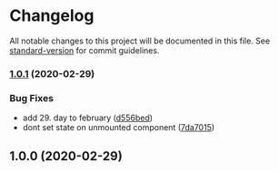 # Changelog

All notable changes to this project will be documented in this file. See [standard-version](https://github.com/conventional-changelog/standard-version) for commit guidelines.

### [1.0.1](https://github.com/alesvojta/fish-calendar/compare/v1.0.0...v1.0.1) (2020-02-29)


### Bug Fixes

* add 29. day to february ([d556bed](https://github.com/alesvojta/fish-calendar/commit/d556bed4d28feb5437b2a7c5c860c6a641935800))
* dont set state on unmounted component ([7da7015](https://github.com/alesvojta/fish-calendar/commit/7da70156a6f898b5b741f89828851c5b59f3a53d))

## 1.0.0 (2020-02-29)

